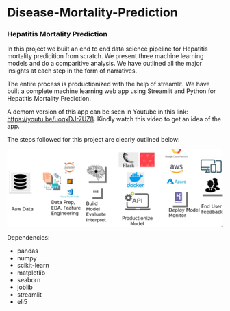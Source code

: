# Disease-Mortality-Prediction


### Hepatitis Mortality Prediction

In this project we built an end to end data science pipeline for Hepatitis mortality predicition from scratch. We present three machine learning models and do a comparitive analysis. We have outlined all the major insights at each step in the form of narratives. 

The entire process is productionized with the help of streamlit. We have built a complete machine learning web app using Streamlit and Python for Hepatitis Mortality Prediction. 

A demom version of this app can be seen in Youtube in this link: https://youtu.be/uoqxDJr7UZ8. Kindly watch this video to get an idea of the app.

The steps followed for this project are clearly outlined below:

<img src="images/Data_Science_Workflow.PNG">


Dependencies:

* pandas
* numpy
* scikit-learn
* matplotlib
* seaborn
* joblib
* streamlit
* eli5

